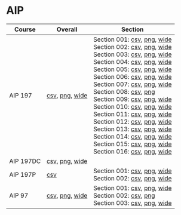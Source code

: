 # AIP

| Course | Overall | Section |
| ------ | ------- | ------- |
| AIP 197 | [csv](https://github.com/UCSD-Historical-Enrollment-Data/2025Spring/blob/main/overall/AIP%20197.csv), [png](https://raw.githubusercontent.com/UCSD-Historical-Enrollment-Data/2025Spring/main/plot_overall/AIP%20197.png), [wide](https://raw.githubusercontent.com/UCSD-Historical-Enrollment-Data/2025Spring/main/plot_overall_wide/AIP%20197.png) | Section 001: [csv](https://github.com/UCSD-Historical-Enrollment-Data/2025Spring/blob/main/section/AIP%20197_001.csv), [png](https://raw.githubusercontent.com/UCSD-Historical-Enrollment-Data/2025Spring/main/plot_section/AIP%20197_001.png), [wide](https://raw.githubusercontent.com/UCSD-Historical-Enrollment-Data/2025Spring/main/plot_section_wide/AIP%20197_001.png)<br>Section 002: [csv](https://github.com/UCSD-Historical-Enrollment-Data/2025Spring/blob/main/section/AIP%20197_002.csv), [png](https://raw.githubusercontent.com/UCSD-Historical-Enrollment-Data/2025Spring/main/plot_section/AIP%20197_002.png), [wide](https://raw.githubusercontent.com/UCSD-Historical-Enrollment-Data/2025Spring/main/plot_section_wide/AIP%20197_002.png)<br>Section 003: [csv](https://github.com/UCSD-Historical-Enrollment-Data/2025Spring/blob/main/section/AIP%20197_003.csv), [png](https://raw.githubusercontent.com/UCSD-Historical-Enrollment-Data/2025Spring/main/plot_section/AIP%20197_003.png), [wide](https://raw.githubusercontent.com/UCSD-Historical-Enrollment-Data/2025Spring/main/plot_section_wide/AIP%20197_003.png)<br>Section 004: [csv](https://github.com/UCSD-Historical-Enrollment-Data/2025Spring/blob/main/section/AIP%20197_004.csv), [png](https://raw.githubusercontent.com/UCSD-Historical-Enrollment-Data/2025Spring/main/plot_section/AIP%20197_004.png), [wide](https://raw.githubusercontent.com/UCSD-Historical-Enrollment-Data/2025Spring/main/plot_section_wide/AIP%20197_004.png)<br>Section 005: [csv](https://github.com/UCSD-Historical-Enrollment-Data/2025Spring/blob/main/section/AIP%20197_005.csv), [png](https://raw.githubusercontent.com/UCSD-Historical-Enrollment-Data/2025Spring/main/plot_section/AIP%20197_005.png), [wide](https://raw.githubusercontent.com/UCSD-Historical-Enrollment-Data/2025Spring/main/plot_section_wide/AIP%20197_005.png)<br>Section 006: [csv](https://github.com/UCSD-Historical-Enrollment-Data/2025Spring/blob/main/section/AIP%20197_006.csv), [png](https://raw.githubusercontent.com/UCSD-Historical-Enrollment-Data/2025Spring/main/plot_section/AIP%20197_006.png), [wide](https://raw.githubusercontent.com/UCSD-Historical-Enrollment-Data/2025Spring/main/plot_section_wide/AIP%20197_006.png)<br>Section 007: [csv](https://github.com/UCSD-Historical-Enrollment-Data/2025Spring/blob/main/section/AIP%20197_007.csv), [png](https://raw.githubusercontent.com/UCSD-Historical-Enrollment-Data/2025Spring/main/plot_section/AIP%20197_007.png), [wide](https://raw.githubusercontent.com/UCSD-Historical-Enrollment-Data/2025Spring/main/plot_section_wide/AIP%20197_007.png)<br>Section 008: [csv](https://github.com/UCSD-Historical-Enrollment-Data/2025Spring/blob/main/section/AIP%20197_008.csv), [png](https://raw.githubusercontent.com/UCSD-Historical-Enrollment-Data/2025Spring/main/plot_section/AIP%20197_008.png)<br>Section 009: [csv](https://github.com/UCSD-Historical-Enrollment-Data/2025Spring/blob/main/section/AIP%20197_009.csv), [png](https://raw.githubusercontent.com/UCSD-Historical-Enrollment-Data/2025Spring/main/plot_section/AIP%20197_009.png), [wide](https://raw.githubusercontent.com/UCSD-Historical-Enrollment-Data/2025Spring/main/plot_section_wide/AIP%20197_009.png)<br>Section 010: [csv](https://github.com/UCSD-Historical-Enrollment-Data/2025Spring/blob/main/section/AIP%20197_010.csv), [png](https://raw.githubusercontent.com/UCSD-Historical-Enrollment-Data/2025Spring/main/plot_section/AIP%20197_010.png), [wide](https://raw.githubusercontent.com/UCSD-Historical-Enrollment-Data/2025Spring/main/plot_section_wide/AIP%20197_010.png)<br>Section 011: [csv](https://github.com/UCSD-Historical-Enrollment-Data/2025Spring/blob/main/section/AIP%20197_011.csv), [png](https://raw.githubusercontent.com/UCSD-Historical-Enrollment-Data/2025Spring/main/plot_section/AIP%20197_011.png), [wide](https://raw.githubusercontent.com/UCSD-Historical-Enrollment-Data/2025Spring/main/plot_section_wide/AIP%20197_011.png)<br>Section 012: [csv](https://github.com/UCSD-Historical-Enrollment-Data/2025Spring/blob/main/section/AIP%20197_012.csv), [png](https://raw.githubusercontent.com/UCSD-Historical-Enrollment-Data/2025Spring/main/plot_section/AIP%20197_012.png), [wide](https://raw.githubusercontent.com/UCSD-Historical-Enrollment-Data/2025Spring/main/plot_section_wide/AIP%20197_012.png)<br>Section 013: [csv](https://github.com/UCSD-Historical-Enrollment-Data/2025Spring/blob/main/section/AIP%20197_013.csv), [png](https://raw.githubusercontent.com/UCSD-Historical-Enrollment-Data/2025Spring/main/plot_section/AIP%20197_013.png), [wide](https://raw.githubusercontent.com/UCSD-Historical-Enrollment-Data/2025Spring/main/plot_section_wide/AIP%20197_013.png)<br>Section 014: [csv](https://github.com/UCSD-Historical-Enrollment-Data/2025Spring/blob/main/section/AIP%20197_014.csv), [png](https://raw.githubusercontent.com/UCSD-Historical-Enrollment-Data/2025Spring/main/plot_section/AIP%20197_014.png), [wide](https://raw.githubusercontent.com/UCSD-Historical-Enrollment-Data/2025Spring/main/plot_section_wide/AIP%20197_014.png)<br>Section 015: [csv](https://github.com/UCSD-Historical-Enrollment-Data/2025Spring/blob/main/section/AIP%20197_015.csv), [png](https://raw.githubusercontent.com/UCSD-Historical-Enrollment-Data/2025Spring/main/plot_section/AIP%20197_015.png), [wide](https://raw.githubusercontent.com/UCSD-Historical-Enrollment-Data/2025Spring/main/plot_section_wide/AIP%20197_015.png)<br>Section 016: [csv](https://github.com/UCSD-Historical-Enrollment-Data/2025Spring/blob/main/section/AIP%20197_016.csv), [png](https://raw.githubusercontent.com/UCSD-Historical-Enrollment-Data/2025Spring/main/plot_section/AIP%20197_016.png), [wide](https://raw.githubusercontent.com/UCSD-Historical-Enrollment-Data/2025Spring/main/plot_section_wide/AIP%20197_016.png) |
| AIP 197DC | [csv](https://github.com/UCSD-Historical-Enrollment-Data/2025Spring/blob/main/overall/AIP%20197DC.csv), [png](https://raw.githubusercontent.com/UCSD-Historical-Enrollment-Data/2025Spring/main/plot_overall/AIP%20197DC.png), [wide](https://raw.githubusercontent.com/UCSD-Historical-Enrollment-Data/2025Spring/main/plot_overall_wide/AIP%20197DC.png) |  |
| AIP 197P | [csv](https://github.com/UCSD-Historical-Enrollment-Data/2025Spring/blob/main/overall/AIP%20197P.csv) | Section 001: [csv](https://github.com/UCSD-Historical-Enrollment-Data/2025Spring/blob/main/section/AIP%20197P_001.csv), [png](https://raw.githubusercontent.com/UCSD-Historical-Enrollment-Data/2025Spring/main/plot_section/AIP%20197P_001.png), [wide](https://raw.githubusercontent.com/UCSD-Historical-Enrollment-Data/2025Spring/main/plot_section_wide/AIP%20197P_001.png)<br>Section 002: [csv](https://github.com/UCSD-Historical-Enrollment-Data/2025Spring/blob/main/section/AIP%20197P_002.csv), [png](https://raw.githubusercontent.com/UCSD-Historical-Enrollment-Data/2025Spring/main/plot_section/AIP%20197P_002.png), [wide](https://raw.githubusercontent.com/UCSD-Historical-Enrollment-Data/2025Spring/main/plot_section_wide/AIP%20197P_002.png) |
| AIP 97 | [csv](https://github.com/UCSD-Historical-Enrollment-Data/2025Spring/blob/main/overall/AIP%2097.csv), [png](https://raw.githubusercontent.com/UCSD-Historical-Enrollment-Data/2025Spring/main/plot_overall/AIP%2097.png), [wide](https://raw.githubusercontent.com/UCSD-Historical-Enrollment-Data/2025Spring/main/plot_overall_wide/AIP%2097.png) | Section 001: [csv](https://github.com/UCSD-Historical-Enrollment-Data/2025Spring/blob/main/section/AIP%2097_001.csv), [png](https://raw.githubusercontent.com/UCSD-Historical-Enrollment-Data/2025Spring/main/plot_section/AIP%2097_001.png), [wide](https://raw.githubusercontent.com/UCSD-Historical-Enrollment-Data/2025Spring/main/plot_section_wide/AIP%2097_001.png)<br>Section 002: [csv](https://github.com/UCSD-Historical-Enrollment-Data/2025Spring/blob/main/section/AIP%2097_002.csv), [png](https://raw.githubusercontent.com/UCSD-Historical-Enrollment-Data/2025Spring/main/plot_section/AIP%2097_002.png)<br>Section 003: [csv](https://github.com/UCSD-Historical-Enrollment-Data/2025Spring/blob/main/section/AIP%2097_003.csv), [png](https://raw.githubusercontent.com/UCSD-Historical-Enrollment-Data/2025Spring/main/plot_section/AIP%2097_003.png), [wide](https://raw.githubusercontent.com/UCSD-Historical-Enrollment-Data/2025Spring/main/plot_section_wide/AIP%2097_003.png) |
